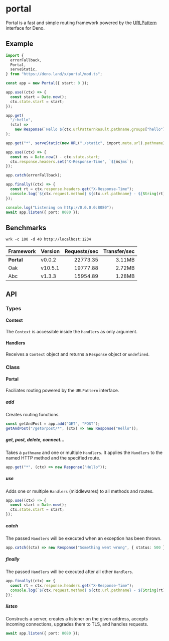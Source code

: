 # portal

Portal is a fast and simple routing framework powered by the
[URLPattern](https://developer.mozilla.org/en-US/docs/Web/API/URL_Pattern_API)
interface for Deno.

## Example

```ts
import {
  errorFallback,
  Portal,
  serveStatic,
} from "https://deno.land/x/portal/mod.ts";

const app = new Portal({ start: 0 });

app.use((ctx) => {
  const start = Date.now();
  ctx.state.start = start;
});

app.get(
  "/:hello",
  (ctx) =>
    new Response(`Hello ${ctx.urlPatternResult.pathname.groups["hello"]}`),
);

app.get("*", serveStatic(new URL("./static", import.meta.url).pathname));

app.use((ctx) => {
  const ms = Date.now() - ctx.state.start;
  ctx.response.headers.set("X-Response-Time", `${ms}ms`);
});

app.catch(errorFallback);

app.finally((ctx) => {
  const rt = ctx.response.headers.get("X-Response-Time");
  console.log(`${ctx.request.method} ${ctx.url.pathname} - ${String(rt)}`);
});

console.log("Listening on http://0.0.0.0:8080");
await app.listen({ port: 8080 });
```

## Benchmarks

`wrk -c 100 -d 40 http://localhost:1234`

| Framework  | Version | Requests/sec | Transfer/sec |
| :--------- | :------ | -----------: | -----------: |
| **Portal** | v0.0.2  |     22773.35 |       3.11MB |
| Oak        | v10.5.1 |     19777.88 |       2.72MB |
| Abc        | v1.3.3  |     15954.89 |       1.28MB |

## API

### Types

#### Context

The `Context` is accessible inside the `Handlers` as only argument.

#### Handlers

Receives a `Context` object and returns a `Response` object or `undefined`.

### Class

#### Portal

Faciliates routing powered by the `URLPattern` interface.

##### add

Creates routing functions.

```ts
const getAndPost = app.add("GET", "POST");
getAndPost("/getorpost/*", (ctx) => new Response("Hello"));
```

##### get, post, delete, connect...

Takes a `pathname` and one or multiple `Handlers`. It applies the `Handlers` to
the named HTTP method and the specified route.

```ts
app.get("*", (ctx) => new Response("Hello"));
```

##### use

Adds one or multiple `Handlers` (middlewares) to all methods and routes.

```ts
app.use((ctx) => {
  const start = Date.now();
  ctx.state.start = start;
});
```

##### catch

The passed `Handlers` will be executed when an exception has been thrown.

```ts
app.catch((ctx) => new Response("Something went wrong", { status: 500 }));
```

##### finally

The passed `Handlers` will be executed after all other `Handlers`.

```ts
app.finally((ctx) => {
  const rt = ctx.response.headers.get("X-Response-Time");
  console.log(`${ctx.request.method} ${ctx.url.pathname} - ${String(rt)}`);
});
```

##### listen

Constructs a server, creates a listener on the given address, accepts incoming
connections, upgrades them to TLS, and handles requests.

```ts
await app.listen({ port: 8080 });
```

